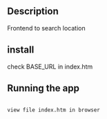 
## Description

Frontend to search location

## install

check BASE_URL in index.htm 

## Running the app

```browser

view file index.htm in browser
